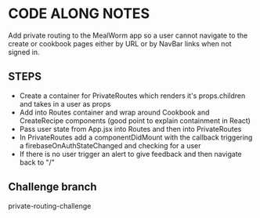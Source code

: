 # CODE ALONG NOTES

Add private routing to the MealWorm app so a user cannot navigate to the create or cookbook pages either by URL or by NavBar links when not signed in.

## STEPS

- Create a container for PrivateRoutes which renders it's props.children and takes in a user as props
- Add into Routes container and wrap around Cookbook and CreateRecipe components (good point to explain containment in React)
- Pass user state from App.jsx into Routes and then into PrivateRoutes
- In PrivateRoutes add a componentDidMount with the callback triggering a firebaseOnAuthStateChanged and checking for a user
- If there is no user trigger an alert to give feedback and then navigate back to "/"

## Challenge branch

private-routing-challenge
